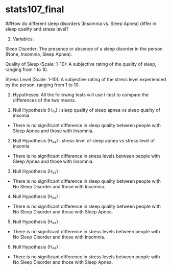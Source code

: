 # stats107_final

##How do different sleep disorders (Insomnia vs. Sleep Apnea) differ in sleep quality and stress level?

1. Variables:

Sleep Disorder: The presence or absence of a sleep disorder in the person (None, Insomnia, Sleep Apnea).

Quality of Sleep (Scale: 1-10): A subjective rating of the quality of sleep, ranging from 1 to 10.

Stress Level (Scale: 1-10): A subjective rating of the stress level experienced by the person, ranging from 1 to 10.

2. Hypotheses:
All the following tests will use t-test to compare the differences of the two means.


  1) Null Hypothesis (H₀₁) : sleep quality of sleep apnea vs sleep quality of insomia
  
   - There is no significant difference in sleep quality between people with Sleep Apnea and those with Insomnia.

  2) Null Hypothesis (H₀₂) : stress level of sleep apnea vs stress level of insomia

   - There is no significant difference in stress levels between people with Sleep Apnea and those with Insomnia.

  3) Null Hypothesis (H₀₃) : 

   - There is no significant difference in sleep quality between people with No Sleep Disorder and those with Insomnia.

  4) Null Hypothesis (H₀₄) : 

   - There is no significant difference in sleep quality between people with No Sleep Disorder and those with Sleep Apnea.

  5) Null Hypothesis (H₀₅) :
  
   - There is no significant difference in stress levels between people with No Sleep Disorder and those with Insomnia.
  
  6) Null Hypothesis (H₀₆) :
  
   - There is no significant difference in stress levels between people with No Sleep Disorder and those with Sleep Apnea.